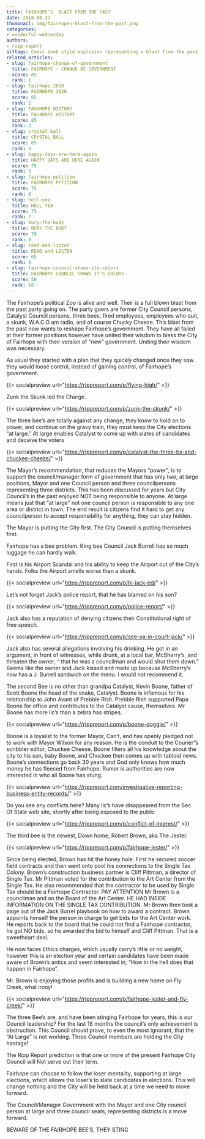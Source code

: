 ```yaml
---
title: FAIRHOPE’S  BLAST FROM THE PAST
date: 2018-06-27
thumbnail: img/fairhopes-blast-from-the-past.png
categories:
- wonderful-wednesday
authors:
- ripp-report
alttags: Comic book style explosion representing a blast from the past reshaping Fairhope’s government
related_articles:
- slug: fairhope-change-of-government
  title: FAIRHOPE - CHANGE OF GOVERNMENT
  score: 85
  rank: 1
- slug: fairhope-2020
  title: FAIRHOPE 2020
  score: 85
  rank: 2
- slug: FAUXHOPE HISTORY
  title: FAUXHOPE HISTORY
  score: 85
  rank: 3
- slug: crystal-ball
  title: CRYSTAL BALL
  score: 85
  rank: 4
- slug: happy-days-are-here-again
  title: HAPPY DAYS ARE HERE AGAIN
  score: 75
  rank: 5
- slug: fairhope-petition
  title: FAIRHOPE PETITION
  score: 75
  rank: 6
- slug: hell-yea
  title: HELL YEA
  score: 75
  rank: 7
- slug: bury-the-body
  title: BURY THE BODY
  score: 70
  rank: 8
- slug: read-and-listen
  title: READ and LISTEN
  score: 65
  rank: 9
- slug: fairhope-council-shows-its-colors
  title: FAIRHOPE COUNCIL SHOWS IT'S COLORS
  score: 50
  rank: 10
---
```

The Fairhope’s political Zoo is alive and well. Their is a full blown blast from the past party going on. The party goers are former City Council persons, Catalyst Council persons, three bees, fired employees, employees who quit, a skunk, W.A.C.O am radio, and of course Chucky Cheeze. This blast from the past now wants to reshape Fairhope’s government. They have all failed at their former positions however have united their wisdom to bless the City of Fairhope with their version of “new” government. Uniting their wisdom was necessary.

As usual they started with a plan that they quickly changed once they saw they would loose control, instead of gaining control, of Fairhope’s government.

{{< socialpreview url="https://rippreport.com/p/flying-high/" >}}

Zunk the Skunk led the Charge.

{{< socialpreview url="https://rippreport.com/p/zunk-the-skunk/" >}}

The three bee’s are totally against any change, they know to hold on to power, and continue on the gravy train, they must keep the City elections “at large.” At large enables Catalyst to come up with slates of candidates and deceive the voters

{{< socialpreview url="https://rippreport.com/p/catalyst-the-three-bs-and-chuckee-cheeze/" >}}

</div>
The Mayor’s recommendation, that reduces the Mayors “power”, is to support the council/manager form of government that has only two, at large positions, Mayor and one Council person and three councilpersons representing three districts. This has been discussed for years but City Council’s in the past enjoyed NOT being responsible to anyone. At large means just that “at large” not one council person is responsible to any one area or district in town. The end result is citizens find it hard to get any councilperson to accept responsibility for anything, they can stay hidden.

The Mayor is putting the City first. The City Council is putting themselves first.

Fairhope has a bee problem. King bee Council Jack Burrell has so much luggage he can hardly walk.

First is his Airport Scandal and his ability to keep the Airport out of the City’s hands. Folks the Airport smells worse than a skunk.

{{< socialpreview url="https://rippreport.com/p/hi-jack-ed/" >}}

Let’s not forget Jack’s police report, that he has blamed on his son?

{{< socialpreview url="https://rippreport.com/p/police-report/" >}}

Jack also has a reputation of denying citizens their Constitutional right of free speech.

{{< socialpreview url="https://rippreport.com/p/see-ya-in-court-jack/" >}}

Jack also has several allegations involving his drinking. He got in an argument, in front of witnesses, while drunk, at a local bar, McSherry’s, and threaten the owner, “ that he was a councilman and would shut them down.” Seems like the owner and Jack kissed and made up because McSherry’s now has a J. Burrell sandwich on the menu. I would not recommend it.

The second Bee is no other than grandpa Catalyst, Kevin Boone, father of Scott Boone the head of the snake, Catalyst. Boone is infamous for his relationship to John Avant of Prebble Rish. Prebble Rish supported Papa Boone for office and contributes to the Catalyst cause, themselves. Mr Boone has more llc’s than a zebra has stripes.

{{< socialpreview url="https://rippreport.com/p/boone-doggle/" >}}

Boone is a loyalist to the former Mayor, Can’t, and has openly pledged not to work with Mayor Wilson for any reason. He is the conduit to the Courier”s scribbler editor, Chuckee Cheese. Boone filters all his knowledge about the city to his son, baby Boone, and Chuckee then comes up with tabloid news. Boone’s connections go back 30 years and God only knows how much money he has fleeced from Fairhope. Rumor is authorities are now interested in who all Boone has stung.

{{< socialpreview url="https://rippreport.com/investigative-reporting-business-entity-records/" >}}

Do you see any conflicts here? Many llc’s have disappeared from the Sec. Of State web site, shortly after being exposed to the public

{{< socialpreview url="https://rippreport.com/p/conflict-of-interest/" >}}

The third bee is the newest, Down home, Robert Brown, aka The Jester.

{{< socialpreview url="https://rippreport.com/p/fairhope-jester/" >}}

Since being elected, Brown has hit the honey hole. First he secured soccer field contracts and then went onto pool his connections to the Single Tax Colony. Brown’s construction business partner is Cliff Pittman, a director of Single Tax. Mr Pittman voted for the contribution to the Art Center from the Single Tax. He also recommended that the contractor to be used by Single Tax should be a Fairhope Contractor. PAY ATTENTION Mr Brown is a councilman and on the Board of the Art Center. HE HAD INSIDE INFORMATION ON THE SINGLE TAX CONTRIBUTION. Mr Brown then took a page out of the Jack Burrel playbook on how to award a contract. Brown appoints himself the person in charge to get bids for the Art Center work. He reports back to the board that he could not find a Fairhope contractor, he got NO bids, so he awarded the bid to himself and Cliff Pittman. That is a sweetheart deal.

He now faces Ethics charges, which usually carry’s little or no weight, however this is an election year and certain candidates have been made aware of Brown’s antics and seem interested in, “How in the hell does that happen in Fairhope”.

Mr. Brown is enjoying those profits and is building a new home on Fly Creek, what irony!

{{< socialpreview url="https://rippreport.com/p/fairhope-jester-and-fly-creek/" >}}

The three Bee’s are, and have been stinging Fairhope for years, this is our Council leadership? For the last 18 months the council’s only achievement is obstruction. This Council should prove, to even the most ignorant, that the “At Large” is not working. Three Council members are holding the City hostage!

The Ripp Report prediction is that one or more of the present Fairhope City Council will Not serve out their term.

Fairhope can choose to follow the loser mentality, supporting at large elections, which allows the loser’s to slate candidates in elections. This will change nothing and the City will be held back at a time we need to move forward.

The Council/Manager Government with the Mayor and one City council person at large and three council seats, representing districts is a move forward.

BEWARE OF THE FAIRHOPE BEE’S, THEY STING
